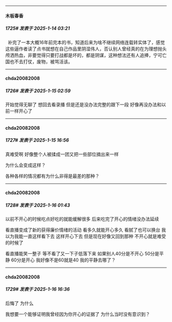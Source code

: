 ﻿
*****

####  木板春香  
##### 1725#       发表于 2025-1-14 03:21

  补完了一本大概16年前完本的书，知道后来为啥不继续网络连载转实体了，感觉这些逼作者读了点书就想在自己作品里阴湿伟人，否认别人曾经真的在为理想抛头颅洒热血，非要觉得只要打战都是坏的，都是阴谋，这种想法还有人追捧，宁可亡国也不去打仗，废物，被骂活该。


*****

####  chda20082008  
##### 1726#       发表于 2025-1-15 02:59

开始觉得无聊了 想回去看录播 但是还是没办法完整的跟下一段 好像再没办法和以前一样开心了


*****

####  chda20082008  
##### 1727#       发表于 2025-1-15 16:56

真难受啊 好像整个人被揉成一团又把一些部位摘出来一样

为什么会变成这样？

各种各样的情况都有为什么非得是最差的那种？


*****

####  chda20082008  
##### 1728#       发表于 2025-1-16 01:43

以前不开心的时候吃点好吃的就能缓解很多 后来吃完了开心的情绪没办法延续

看直播变成了新的获得廉价情绪的活动 看多久就能开心多久 看腻了也可以换台 我以为我能一直这样看下去 这样开心下去 但是现在好像又回到那种 不开心就是难受的时候了

看直播能笑一整子 等不看了又一下子低落下来 如果别人40分是不开心 50分是平静 60分是开心 我好像不是60就是40 我的平静去哪了？


*****

####  chda20082008  
##### 1729#       发表于 2025-1-16 16:36

后悔了 为什么

我想要一个能够证明我曾经因为你开心的证据了 为什么当时没有意识到？

